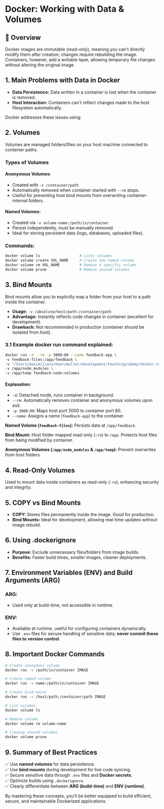 # Docker: Working with Data & Volumes

## 📌 Overview

Docker images are immutable (read-only), meaning you can't directly modify them after creation; changes require rebuilding the image. Containers, however, add a writable layer, allowing temporary file changes without altering the original image.

## 1. Main Problems with Data in Docker

- **Data Persistence:** Data written in a container is lost when the container is removed.
- **Host Interaction:** Containers can't reflect changes made to the host filesystem automatically.

Docker addresses these issues using:

## 2. Volumes

Volumes are managed folders/files on your host machine connected to container paths.

### Types of Volumes

#### Anonymous Volumes:
- Created with `-v /container/path`
- Automatically removed when container started with `--rm` stops.
- Useful for preventing host bind mounts from overwriting container-internal folders.

#### Named Volumes:
- Created via `-v volume-name:/path/in/container`
- Persist independently, must be manually removed.
- Ideal for storing persistent data (logs, databases, uploaded files).

### Commands:

```sh
docker volume ls                  # Lists volumes
docker volume create VOL_NAME     # Create new named volume
docker volume rm VOL_NAME         # Remove a specific volume
docker volume prune               # Remove unused volumes
```

## 3. Bind Mounts

Bind mounts allow you to explicitly map a folder from your host to a path inside the container.

- **Usage:** `-v /absolute/host/path:/container/path`
- **Advantage:** Instantly reflects code changes in container (excellent for development).
- **Drawback:** Not recommended in production (container should be isolated from host).

### 3.1 Example docker run command explained:

```sh
docker run -d --rm -p 3000:80 --name feedback-app \
-v feedback-files:/app/feedback \
-v "/Users/maximilianschwarzmuller/development/teaching/udemy/docker-complete:/app:ro" \
-v /app/node_modules \
-v /app/temp feedback-node:volumes
```

#### Explanation:

- `-d`: Detached mode, runs container in background.
- `--rm`: Automatically removes container and anonymous volumes upon exit.
- `-p 3000:80`: Maps host port 3000 to container port 80.
- `--name`: Assigns a name (`feedback-app`) to the container.

**Named Volume (`feedback-files`):** Persists data at `/app/feedback`.

**Bind Mount:** Host folder mapped read-only (`:ro`) to `/app`. Protects host files from being modified by container.

**Anonymous Volumes (`/app/node_modules` & `/app/temp`):** Prevent overwrites from host folders.

## 4. Read-Only Volumes

Used to mount data inside containers as read-only (`:ro`), enhancing security and integrity.

## 5. COPY vs Bind Mounts

- **COPY:** Stores files permanently inside the image. Good for production.
- **Bind Mounts:** Ideal for development, allowing real-time updates without image rebuild.

## 6. Using .dockerignore

- **Purpose:** Exclude unnecessary files/folders from image builds.
- **Benefits:** Faster build times, smaller images, cleaner deployments.

## 7. Environment Variables (ENV) and Build Arguments (ARG)

### ARG:
- Used only at build-time, not accessible in runtime.

### ENV:
- Available at runtime, useful for configuring containers dynamically.
- Use `.env` files for secure handling of sensitive data; **never commit these files to version control**.

## 8. Important Docker Commands

```sh
# Create anonymous volume
docker run -v /path/in/container IMAGE

# Create named volume
docker run -v name:/path/in/container IMAGE

# Create bind mount
docker run -v /host/path:/container/path IMAGE

# List volumes
docker volume ls

# Remove volume
docker volume rm volume-name

# Cleanup unused volumes
docker volume prune
```

## 9. Summary of Best Practices

✅ Use **named volumes** for data persistence.  
✅ Use **bind mounts** during development for live code syncing.  
✅ Secure sensitive data through `.env` files and **Docker secrets**.  
✅ Optimize builds using `.dockerignore`.  
✅ Clearly differentiate between **ARG (build-time)** and **ENV (runtime)**.

By mastering these concepts, you'll be better equipped to build efficient, secure, and maintainable Dockerized applications.